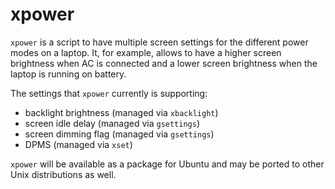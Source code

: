 # xpower
`xpower` is a script to have multiple screen settings for the different power modes on a laptop.
It, for example, allows to have a higher screen brightness when AC is connected and a lower screen brightness when the laptop is running on battery.

The settings that `xpower` currently is supporting:
* backlight brightness (managed via `xbacklight`)
* screen idle delay (managed via `gsettings`)
* screen dimming flag (managed via `gsettings`)
* DPMS (managed via `xset`)

`xpower` will be available as a package for Ubuntu and may be ported to other Unix distributions as well.

